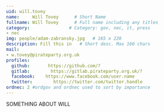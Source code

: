```yaml
---
uid: will.tovey
name:     Will Tovey      # Short Name
fullname: Will Tovey      # Full name including any titles
category:               # Category: gov, nec, it, press
- nec
img: people/adam-zabransky.jpg   # 165 x 220
description: Fill this in   # Short desc. Max 160 chars
mail:
- w.tovey@pirateparty.org.uk
profiles:
  github:       https://github.com/?
  gitlab:        https://gitlab.pirateparty.org.uk/?
  facebook:    https://www.facebook.com/user.name
  twitter:        https://twitter.com/twitter.handle
ordnec: 2 #ordgov and ordnec used to sort by importance
---
```


SOMETHING ABOUT WILL